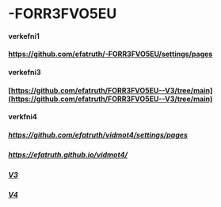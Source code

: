 # -FORR3FVO5EU

#### verkefni1
#### https://github.com/efatruth/-FORR3FVO5EU/settings/pages

#### verkefni3
#### [https://github.com/efatruth/FORR3FVO5EU--V3/tree/main](https://github.com/efatruth/FORR3FVO5EU--V3/tree/main)


#### verkfni4
##### https://github.com/efatruth/vidmot4/settings/pages
##### https://efatruth.github.io/vidmot4/

##### [V3](V3)
##### [V4](V4)
